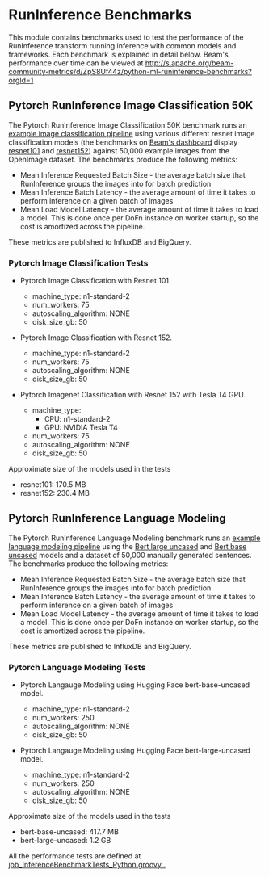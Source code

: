 <!--
    Licensed to the Apache Software Foundation (ASF) under one
    or more contributor license agreements.  See the NOTICE file
    distributed with this work for additional information
    regarding copyright ownership.  The ASF licenses this file
    to you under the Apache License, Version 2.0 (the
    "License"); you may not use this file except in compliance
    with the License.  You may obtain a copy of the License at

      http://www.apache.org/licenses/LICENSE-2.0

    Unless required by applicable law or agreed to in writing,
    software distributed under the License is distributed on an
    "AS IS" BASIS, WITHOUT WARRANTIES OR CONDITIONS OF ANY
    KIND, either express or implied.  See the License for the
    specific language governing permissions and limitations
    under the License.
-->

# RunInference Benchmarks

This module contains benchmarks used to test the performance of the RunInference transform
running inference with common models and frameworks. Each benchmark is explained in detail
below. Beam's performance over time can be viewed at http://s.apache.org/beam-community-metrics/d/ZpS8Uf44z/python-ml-runinference-benchmarks?orgId=1

## Pytorch RunInference Image Classification 50K

The Pytorch RunInference Image Classification 50K benchmark runs an
[example image classification pipeline](https://github.com/apache/beam/blob/master/sdks/python/apache_beam/examples/inference/pytorch_image_classification.py)
using various different resnet image classification models (the benchmarks on
[Beam's dashboard](http://s.apache.org/beam-community-metrics/d/ZpS8Uf44z/python-ml-runinference-benchmarks?orgId=1)
display [resnet101](https://pytorch.org/vision/main/models/generated/torchvision.models.resnet101.html) and [resnet152](https://pytorch.org/vision/stable/models/generated/torchvision.models.resnet152.html))
against 50,000 example images from the OpenImage dataset. The benchmarks produce
the following metrics:

- Mean Inference Requested Batch Size - the average batch size that RunInference groups the images into for batch prediction
- Mean Inference Batch Latency - the average amount of time it takes to perform inference on a given batch of images
- Mean Load Model Latency - the average amount of time it takes to load a model. This is done once per DoFn instance on worker
startup, so the cost is amortized across the pipeline.

These metrics are published to InfluxDB and BigQuery.

<h3>Pytorch Image Classification Tests</h3>

* Pytorch Image Classification with Resnet 101.
  * machine_type: n1-standard-2
  * num_workers: 75
  * autoscaling_algorithm: NONE
  * disk_size_gb: 50

* Pytorch Image Classification with Resnet 152.
  * machine_type: n1-standard-2
  * num_workers: 75
  * autoscaling_algorithm: NONE
  * disk_size_gb: 50

* Pytorch Imagenet Classification with Resnet 152 with Tesla T4 GPU.
  * machine_type: 
    * CPU: n1-standard-2
    * GPU: NVIDIA Tesla T4
  * num_workers: 75
  * autoscaling_algorithm: NONE
  * disk_size_gb: 50

Approximate size of the models used in the tests
* resnet101: 170.5 MB
* resnet152: 230.4 MB

## Pytorch RunInference Language Modeling

The Pytorch RunInference Language Modeling benchmark runs an
[example language modeling pipeline](https://github.com/apache/beam/blob/master/sdks/python/apache_beam/examples/inference/pytorch_language_modeling.py)
using the [Bert large uncased](https://huggingface.co/bert-large-uncased)
and [Bert base uncased](https://huggingface.co/bert-base-uncased) models
and a dataset of 50,000 manually generated sentences. The benchmarks produce
the following metrics:

- Mean Inference Requested Batch Size - the average batch size that RunInference groups the images into for batch prediction
- Mean Inference Batch Latency - the average amount of time it takes to perform inference on a given batch of images
- Mean Load Model Latency - the average amount of time it takes to load a model. This is done once per DoFn instance on worker
startup, so the cost is amortized across the pipeline.

These metrics are published to InfluxDB and BigQuery.

<h3>Pytorch Language Modeling Tests</h3>

* Pytorch Langauge Modeling using Hugging Face bert-base-uncased model.
  * machine_type: n1-standard-2
  * num_workers: 250
  * autoscaling_algorithm: NONE
  * disk_size_gb: 50

* Pytorch Langauge Modeling using Hugging Face bert-large-uncased model.
  * machine_type: n1-standard-2
  * num_workers: 250
  * autoscaling_algorithm: NONE
  * disk_size_gb: 50

Approximate size of the models used in the tests
* bert-base-uncased: 417.7 MB
* bert-large-uncased: 1.2 GB

All the performance tests are defined at [job_InferenceBenchmarkTests_Python.groovy .](https://github.com/apache/beam/blob/master/.test-infra/jenkins/job_InferenceBenchmarkTests_Python.groovy)
